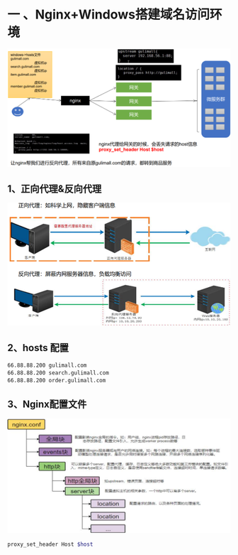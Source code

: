 # 一 、Nginx+Windows搭建域名访问环境

![总图](./assert/image-20200815181059792.png)

## 1、正向代理&反向代理

![代理](./assert/image-20200815180439467.png)



## 2、hosts 配置

```sh
66.88.88.200 gulimall.com
66.88.88.200 search.gulimall.com
66.88.88.200 order.gulimall.com
```

## 3、Nginx配置文件

![nginx配置文件](./assert/image-20200815181402189.png)

```sh
proxy_set_header Host $host
```

